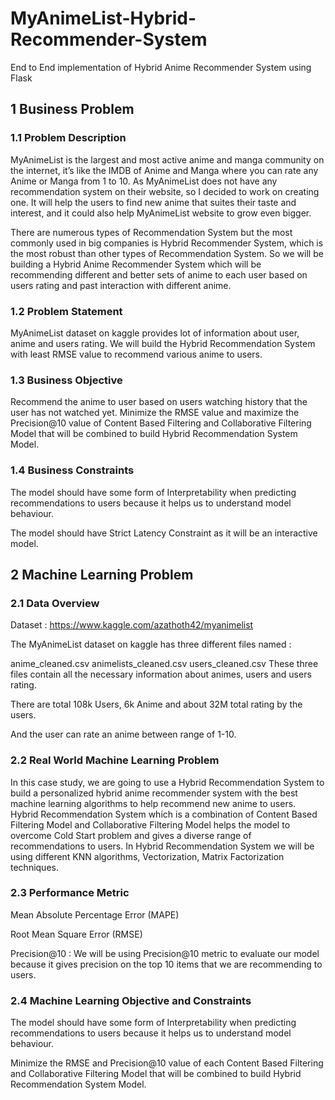 # MyAnimeList-Hybrid-Recommender-System
End to End implementation of Hybrid Anime Recommender System using Flask 

## 1 Business Problem


### 1.1 Problem Description

MyAnimeList is the largest and most active anime and manga community on the internet, it’s like the IMDB of Anime and Manga where you can rate any Anime or Manga from 1 to 10. As MyAnimeList does not have any recommendation system on their website, so I decided to work on creating one. It will help the users to find new anime that suites their taste and interest, and it could also help MyAnimeList website to grow even bigger.

There are numerous types of Recommendation System but the most commonly used in big companies is Hybrid Recommender System, which is the most robust than other types of Recommendation System. So we will be building a Hybrid Anime Recommender System which will be recommending different and better sets of anime to each user based on users rating and past interaction with different anime.

### 1.2 Problem Statement

MyAnimeList dataset on kaggle provides lot of information about user, anime and users rating. We will build the Hybrid Recommendation System with least RMSE value to recommend various anime to users.

### 1.3 Business Objective

Recommend the anime to user based on users watching history that the user has not watched yet.
Minimize the RMSE value and maximize the Precision@10 value of Content Based Filtering and Collaborative Filtering Model that will be combined to build Hybrid Recommendation System Model.

### 1.4 Business Constraints

The model should have some form of Interpretability when predicting recommendations to users because it helps us to understand model behaviour.

The model should have Strict Latency Constraint as it will be an interactive model.

## 2 Machine Learning Problem

### 2.1 Data Overview

Dataset : https://www.kaggle.com/azathoth42/myanimelist

The MyAnimeList dataset on kaggle has three different files named :

anime_cleaned.csv
animelists_cleaned.csv
users_cleaned.csv
These three files contain all the necessary information about animes, users and users rating.

There are total 108k Users, 6k Anime and about 32M total rating by the users.

And the user can rate an anime between range of 1-10.

### 2.2 Real World Machine Learning Problem

In this case study, we are going to use a Hybrid Recommendation System to build a personalized hybrid anime recommender system with the best machine learning algorithms to help recommend new anime to users. Hybrid Recommendation System which is a combination of Content Based Filtering Model and Collaborative Filtering Model helps the model to overcome Cold Start problem and gives a diverse range of recommendations to users. In Hybrid Recommendation System we will be using different KNN algorithms, Vectorization, Matrix Factorization techniques.

### 2.3 Performance Metric

Mean Absolute Percentage Error (MAPE)

Root Mean Square Error (RMSE)

Precision@10 : We will be using Precision@10 metric to evaluate our model because it gives precision on the top 10 items that we are recommending to users.

### 2.4 Machine Learning Objective and Constraints

The model should have some form of Interpretability when predicting recommendations to users because it helps us to understand model behaviour.

Minimize the RMSE and Precision@10 value of each Content Based Filtering and Collaborative Filtering Model that will be combined to build Hybrid Recommendation System Model.
